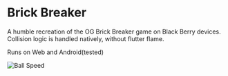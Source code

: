 # Brick Breaker

A humble recreation of the OG Brick Breaker game on Black Berry devices. Collision logic is handled natively, without flutter flame.

Runs on Web and Android(tested)

![Ball Speed](https://img.shields.io/badge/Ball%20Speed-Medium-orange)


